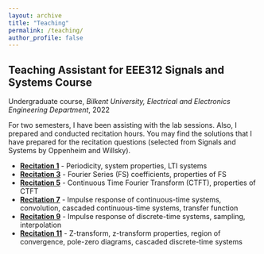 ```yaml
---
layout: archive
title: "Teaching"
permalink: /teaching/
author_profile: false
---
```


## Teaching Assistant for EEE312 Signals and Systems Course

Undergraduate course, _Bilkent University, Electrical and Electronics Engineering Department_, 2022

For two semesters, I have been assisting with the lab sessions. Also, I prepared and conducted recitation hours.
You may find the solutions that I have prepared for the recitation questions (selected from Signals and Systems by Oppenheim and Willsky).

* **[Recitation 1](https://drive.google.com/file/d/1Vkciy13RxBpprX6NqAPAkkUDywvKhBlx/view?usp=sharing)** - Periodicity, system properties, LTI systems
* **[Recitation 3](https://drive.google.com/file/d/1o9A2ArVtfQUO32eXWSB2ZsL83Utm0dnP/view?usp=sharing)** - Fourier Series (FS) coefficients, properties of FS
* **[Recitation 5](https://drive.google.com/file/d/1dpTS8phV76tNEA8SpnA_qzjFmTWVfXay/view?usp=sharing)** - Continuous Time Fourier Transform (CTFT), properties of CTFT
* **[Recitation 7](https://drive.google.com/file/d/17xPwmzWTAwourlXBP0Y_cgQMAWuAXO4a/view?usp=sharing)** - Impulse response of continuous-time systems, convolution, cascaded continuous-time systems, transfer function
* **[Recitation 9](https://drive.google.com/file/d/1fxy9xNZjXNjdl8h9I384EUyNGKQfyJMh/view?usp=sharing)** - Impulse response of discrete-time systems, sampling, interpolation
* **[Recitation 11](https://drive.google.com/file/d/1PZyLg8PcIcvaU6naMK59O1rqQnZ-EswB/view?usp=sharing)** - Z-transform, z-transform properties, region of convergence, pole-zero diagrams, cascaded discrete-time systems
